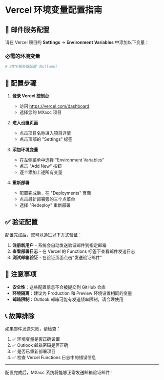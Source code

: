 # Vercel 环境变量配置指南

## 📧 邮件服务配置

请在 Vercel 项目的 **Settings** → **Environment Variables** 中添加以下变量：

### 必需的环境变量

```bash
# SMTP服务器配置（Outlook）

```

## 🔧 配置步骤

1. **登录 Vercel 控制台**
   - 访问 https://vercel.com/dashboard
   - 选择您的 MXacc 项目

2. **进入设置页面**
   - 点击项目名称进入项目详情
   - 点击顶部的 "Settings" 标签

3. **添加环境变量**
   - 在左侧菜单中选择 "Environment Variables"
   - 点击 "Add New" 按钮
   - 逐个添加上述所有变量

4. **重新部署**
   - 配置完成后，在 "Deployments" 页面
   - 点击最新部署旁的三个点菜单
   - 选择 "Redeploy" 重新部署

## ✅ 验证配置

配置完成后，您可以通过以下方式验证：

1. **注册新用户** - 系统会自动发送验证邮件到指定邮箱
2. **查看部署日志** - 在 Vercel 的 Functions 标签下查看邮件发送日志
3. **测试邮箱验证** - 在验证页面点击"发送验证邮件"

## 🚨 注意事项

- **安全性**：这些配置信息不会被提交到 GitHub 仓库
- **环境隔离**：建议为 Production 和 Preview 环境设置相同的变量
- **邮箱限制**：Outlook 邮箱可能有发送频率限制，请合理使用

## 📞 故障排除

如果邮件发送失败，请检查：

1. ✅ 环境变量是否正确设置
2. ✅ Outlook 邮箱密码是否正确
3. ✅ 是否已重新部署项目
4. ✅ 检查 Vercel Functions 日志中的错误信息

---

配置完成后，MXacc 系统将能够正常发送邮箱验证邮件！ 